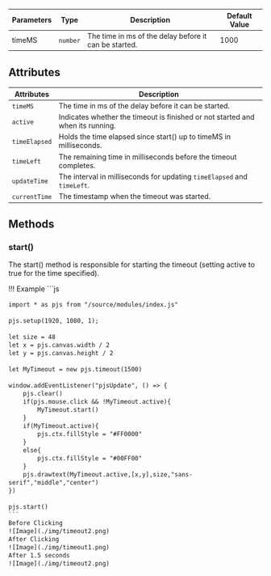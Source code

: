 
| Parameters          | Type      | Description                                           | Default Value  |
|---------------------|-----------|-------------------------------------------------------|----------------|
| timeMS              | `number`  | The time in ms of the delay before it can be started. | 1000           |


## Attributes

| Attributes       | Description                                                                    |
|------------------|--------------------------------------------------------------------------------|
| `timeMS`         | The time in ms of the delay before it can be started.                          |
| `active`         | Indicates whether the timeout is finished or not started and when its running. |
| `timeElapsed`    | Holds the time elapsed since start() up to timeMS in milliseconds.              |
| `timeLeft`       | The remaining time in milliseconds before the timeout completes.              |
| `updateTime`     | The interval in milliseconds for updating `timeElapsed` and `timeLeft`.              |
| `currentTime`    | The timestamp when the timeout was started.              |


## Methods

### start()

The start() method is responsible for starting the timeout (setting active to true for the time specified).

!!! Example
    ```js

    import * as pjs from "/source/modules/index.js"

    pjs.setup(1920, 1080, 1);

    let size = 48
    let x = pjs.canvas.width / 2 
    let y = pjs.canvas.height / 2

    let MyTimeout = new pjs.timeout(1500)

    window.addEventListener("pjsUpdate", () => {
        pjs.clear()
        if(pjs.mouse.click && !MyTimeout.active){
            MyTimeout.start()
        }
        if(MyTimeout.active){
            pjs.ctx.fillStyle = "#FF0000"
        }
        else{
            pjs.ctx.fillStyle = "#00FF00"
        }
        pjs.drawtext(MyTimeout.active,[x,y],size,"sans-serif","middle","center")
    })

    pjs.start()
    ```
    Before Clicking
    ![Image](./img/timeout2.png)
    After Clicking
    ![Image](./img/timeout1.png)
    After 1.5 seconds
    ![Image](./img/timeout2.png)
